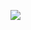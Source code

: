 <!--
id: 28608813024
link: http://blog.hengkiardo.com/post/28608813024/10-signs-that-you-are-truly-happy-infographic
slug: 10-signs-that-you-are-truly-happy-infographic
date: Fri Aug 03 2012 11:40:07 GMT+0700 (WIT)
publish: 2012-08-03
tags: Infographic
title: 10 Signs That You Are Truly Happy [Infographic]
-->


![](http://25.media.tumblr.com/tumblr_m85ukxkthC1qblnnoo1_1280.jpg)

